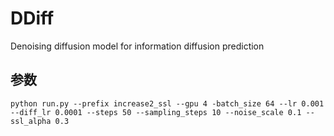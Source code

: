 # DDiff
Denoising diffusion model for information diffusion prediction

## 参数

```shell
python run.py --prefix increase2_ssl --gpu 4 -batch_size 64 --lr 0.001 --diff_lr 0.0001 --steps 50 --sampling_steps 10 --noise_scale 0.1 --ssl_alpha 0.3
```
